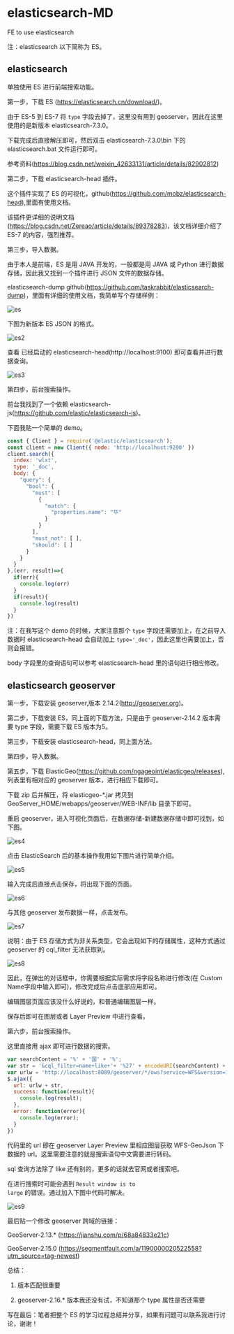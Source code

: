 # elasticsearch-MD
FE to use elasticsearch

注：elasticsearch 以下简称为 ES。

## elasticsearch  

单独使用 ES 进行前端搜索功能。  

第一步，下载 ES (https://elasticsearch.cn/download/)。

由于 ES-5 到 ES-7 将 <code>type</code> 字段去掉了，这里没有用到 geoserver，因此在这里使用的是新版本 elasticsearch-7.3.0。

下载完成后直接解压即可，然后双击 elasticsearch-7.3.0\bin 下的 elasticsearch.bat 文件运行即可。

参考资料(https://blog.csdn.net/weixin_42633131/article/details/82902812)

第二步，下载 elasticsearch-head 插件。  

这个插件实现了 ES 的可视化，github(https://github.com/mobz/elasticsearch-head),里面有使用文档。

该插件更详细的说明文档(https://blog.csdn.net/Zereao/article/details/89378283)，该文档详细介绍了 ES-7 的内容，强烈推荐。  

第三步，导入数据。  

由于本人是前端，ES 是用 JAVA 开发的，一般都是用 JAVA 或 Python 进行数据存储，因此我又找到一个插件进行 JSON 文件的数据存储。

elasticsearch-dump github(https://github.com/taskrabbit/elasticsearch-dump)，里面有详细的使用文档，我简单写个存储样例：  

![es](./images/img1.png)

下图为新版本 ES JSON 的格式。  

![es2](./images/img2.png)

查看 已经启动的 elasticsearch-head(http://localhost:9100) 即可查看并进行数据查询。  

![es3](./images/img3.png)  

第四步，前台搜索操作。  

前台我找到了一个依赖 elasticsearch-js(https://github.com/elastic/elasticsearch-js)。  

下面我贴一个简单的 demo。  

```javascript
const { Client } = require('@elastic/elasticsearch');
const client = new Client({ node: 'http://localhost:9200' })
client.search({
  index: 'wlxt',
  type: '_doc',
  body: {
    "query": {
      "bool": {
        "must": [
          {
            "match": {
              "properties.name": "华"
            }
          }
        ],
        "must_not": [ ],
        "should": [ ]
      }
    }
  }
},(err, result)=>{
  if(err){
    console.log(err)
  }
  if(result){
    console.log(result)
  }
})
```  

注：在我写这个 demo 的时候，大家注意那个 <code>type</code> 字段还需要加上，在之前导入数据时 elasticsearch-head 会自动加上 <code>type='_doc'</code>，因此这里也需要加上，否则会报错。  

body 字段里的查询语句可以参考 elasticsearch-head 里的语句进行相应修改。    

## elasticsearch geoserver  

第一步，下载安装 geoserver,版本 2.14.2(http://geoserver.org)。  

第二步，下载安装 ES，同上面的下载方法，只是由于 geoserver-2.14.2 版本需要 type 字段，需要下载 ES 版本为5。  

第三步，下载安装 elasticsearch-head，同上面方法。  

第四步，导入数据。  

第五步，下载 ElasticGeo(https://github.com/ngageoint/elasticgeo/releases),列表里有相对应的 geoserver 版本，进行相应下载即可。  

下载 zip 后并解压，将 elasticgeo-*.jar 拷贝到 GeoServer_HOME/webapps/geoserver/WEB-INF/lib 目录下即可。  

重启 geoserver，进入可视化页面后，在数据存储-新建数据存储中即可找到，如下图。  

![es4](./images/img4.png)  

点击 ElasticSearch 后的基本操作我用如下图片进行简单介绍。  

![es5](./images/img5.png)  

输入完成后直接点击保存，将出现下面的页面。  

![es6](./images/img6.png)  

与其他 geoserver 发布数据一样，点击发布。  

![es7](./images/img7.png)  

说明：由于 ES 存储方式为非关系类型，它会出现如下的存储属性，这种方式通过 geoserver 的 cql_filter 无法获取到。

![es8](./images/img8.png)  

因此，在弹出的对话框中，你需要根据实际需求将字段名称进行修改(在 Custom Name字段中输入即可)，修改完成后点击底部应用即可。  

编辑图层页面应该没什么好说的，和普通编辑图层一样。  

保存后即可在图层或者 Layer Preview 中进行查看。  

第六步，前台搜索操作。  

这里直接用 ajax 即可进行数据的搜索。  

```javascript
var searchContent = '%' + '国' + '%';
var str = '&cql_filter=name+like+'+ '%27' + encodeURI(searchContent) + '%27';
var urlw = 'http://localhost:8089/geoserver/*/ows?service=WFS&version=1.0.0&request=GetFeature&typeName=*:wxa&outputFormat=application/json';
$.ajax({
  url: urlw + str,
  success: function(result){
    console.log(result);
  },
  error: function(error){
    console.log(error);
  }
})
```  

代码里的 url 即在 geoserver Layer Preview 里相应图层获取 WFS-GeoJson 下数据的 url。这里需要注意的就是搜索语句中文需要进行转码。  

sql 查询方法除了 like 还有别的，更多的话就去官网或者搜索吧。   

在进行搜索时可能会遇到 <code color="red">Result window is to large</code> 的错误。通过加入下图中代码可解决。  

![es9](./images/img9.png)  

最后贴一个修改 geoserver 跨域的链接：  

GeoServer-2.13.* (https://jianshu.com/p/68a84833e21c)  

GeoServer-2.15.0 (https://segmentfault.com/a/1190000020522558?utm_source=tag-newest)

总结：  
1. 版本匹配很重要  

2. geoserver-2.16.* 版本我还没有试，不知道那个 type 属性是否还需要  

写在最后：笔者把整个 ES 的学习过程总结并分享，如果有问题可以联系我进行讨论，谢谢！

